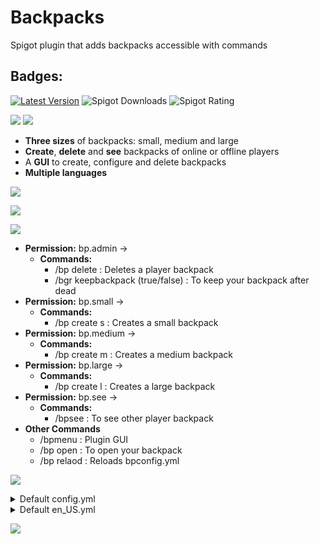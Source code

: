 # Backpacks
Spigot plugin that adds backpacks accessible with commands
## Badges:
[![Latest Version](https://img.shields.io/badge/Latest%20Version-2.1.1-brightgreen)](https://github.com/IBMESP/Backpacks/releases/latest)
![Spigot Downloads](https://img.shields.io/spiget/downloads/99840?label=Spigot%20Downloads)
![Spigot Rating](https://img.shields.io/spiget/rating/99840?label=Spigot%20Rating)


[![](https://i.imgur.com/6JVFkxy.png)](https://www.spigotmc.org/resources/backpacks.99840/)
![](https://i.imgur.com/Edv3vWf.png)
- **Three sizes** of backpacks: small, medium and large
- **Create**, **delete** and **see** backpacks of online or offline players
- A **GUI** to create, configure and delete backpacks
- **Multiple languages**

![](https://i.imgur.com/M21j7Lc.png)

![](https://media2.giphy.com/media/3zRrIdt0yYDYmfNJAs/giphy.gif)

![](https://i.imgur.com/XEfeWN8.png)
- **Permission:** bp.admin →
  - **Commands:**
    - /bp delete <player> : Deletes a player backpack
    - /bgr keepbackpack (true/false) : To keep your backpack after dead
- **Permission:** bp.small →
  - **Commands:**
    - /bp create s : Creates a small backpack
- **Permission:** bp.medium →
  - **Commands:**
    - /bp create m : Creates a medium backpack
- **Permission:** bp.large →
  - **Commands:**
    - /bp create l : Creates a large backpack
- **Permission:** bp.see →
  - **Commands:**
    - /bpsee <player> : To see other player backpack
- **Other Commands**
  - /bpmenu : Plugin GUI
  - /bp open : To open your backpack
  - /bp relaod : Reloads bpconfig.yml

![](https://i.imgur.com/oH7B1CQ.png)
<details>
  <summary>Default config.yml</summary>
  
  ```
# This is the config version for reference.
# DO NOT EDIT VALUE.
configVersion: 1

#Available languages
#en_US
#es_ES
locale: en_US

# This is the en_US.yml version for reference.
# ONLY EDIT ONCE ALL LANGUAGE FILES HAVE BEEN UPDATED.
languageFile: 4

#Paginated create and delete GUIs, adds pages of players to create and delete GUIs
#If using this gives lag just change to false
paginatedGUI: true

#Maximun number of backpacks per player (1-36)
maxBP: 9
  ```
</details>
<details>
  <summary>Default en_US.yml</summary>

  ```
create:
  already: "You already have a backpack"
  perm: "You do not have permission to create a %size% backpack"
  maxbp: "You cant create more backpacks"
  target:
    already: " already has a backpack"
    created: "You created a backpack to "
    create: "%player% created you a %size% backpack"
    perm: "You do not have permission to create other backpacks"
delete:
  confirm: "Write \u0022confirm\u0022"
  notBackpack: "You do not have a backpack"
  deleted: "Your backpack has been deleted"
  target:
    notBackpack: " does not have a backpack"
    deleted: "'s backpack has been deleted"
    perm: "You do not have permission to delete other backpacks"
    deletedBy: "Your backpack has been deleted by "
gui:
  small: "small"
  medium: "medium"
  large: "large"
  title: "Backpack Menu"
  browser: "Write the name"
  size:
    small: "Small size"
    medium: "Medium size"
    large: "Large size"
  items:
    create: "Create a bakcpack"
    delete: "Delete a bakcpack"
    config: "Config"
    configuration: "Configuration"
    keepBackpack: "Keep Backpack"
    current: "Current: "
    back: "Back"
    search: "Search a player"
    has: " has a backpack"
    hasNot: " does not have a backpack"
    size: "Size"
  config:
    gamerule: "Gamerule keepBackpack is now set: %bool%"
    changeSize: "%size% size set to %num% row"
    small: "Small backpack can't be bigger than medium backpack"
    large: "Large backpack can't be smaller than medium backpack"
  create:
    title: "Players Online (%size%)"
  delete:
    title: "Players Online (Delete)"
  open:
    small: "Small Backpack"
    medium: "Medium Backpack"
    large: "Large Backpack"
config:
  reloaded: "[Backpacks] Config reloaded!"
  perms: "You do not have permission to use this command"
  exist: "This command doesn't exists"
  open: "Use /bp open to open the backpack"
  help: "Use /bp help to see the commands"
  update: "Backpacks has a new update"
  notUpdate: "Backpacks is up to date"
  title: "%player%'s Backpack"
  backpacks: "Backpacks"
  ```
</details>

![](https://bstats.org/signatures/bukkit/Backpacks%20-%20by%20Ib.svg)

  
